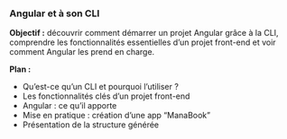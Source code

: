 ### Angular et à son CLI

**Objectif :** découvrir comment démarrer un projet Angular grâce à la CLI, 
comprendre les fonctionnalités essentielles d’un projet front-end et voir comment Angular les prend en charge.

**Plan :**
- Qu’est-ce qu’un CLI et pourquoi l’utiliser ?
- Les fonctionnalités clés d’un projet front-end
- Angular : ce qu’il apporte
- Mise en pratique : création d’une app “ManaBook”
- Présentation de la structure générée
